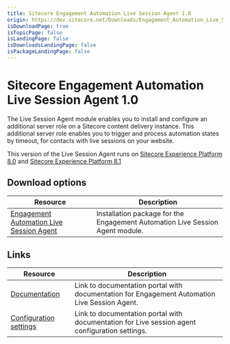 ```yaml
---
title: Sitecore Engagement Automation Live Session Agent 1.0
origin: https://dev.sitecore.net/Downloads/Engagement_Automation_Live_Session_Agent/10/Sitecore_Engagement_Automation_Live_Session_Agent_10.aspx
isDownloadPage: true
isTopicPage: false
isLandingPage: false
isDownloadsLandingPage: false
isPackageLandingPage: false
---
```


# Sitecore Engagement Automation Live Session Agent 1.0

The Live Session Agent module enables you to install and configure an additional server role on a Sitecore content delivery instance. This additional server role enables you to trigger and process automation states by timeout, for contacts with live sessions on your website.

This version of the Live Session Agent runs on [Sitecore Experience Platform 8.0](/downloads/Sitecore_Experience_Platform/8_0) and [Sitecore Experience Platform 8.1](/downloads/Sitecore_Experience_Platform/Sitecore_81)

## Download options

 | Resource | Description |
 | --- | --- |
 | [Engagement Automation Live Session Agent](https://scdp.blob.core.windows.net/downloads/Engagement%20Automation%20Live%20Session%20Agent/10/Sitecore%20Engagement%20Automation%20Live%20Session%20Agent%2010/Secure/Sitecore%20Engagement%20Automation%20Live%20Session%20Agent%20100%20rev%20150331.zip) | Installation package for the Engagement Automation Live Session Agent module. |

## Links

 | Resource | Description |
 | --- | --- |
 | [Documentation](https://doc.sitecore.net:443/en/Products/Sitecore_Experience_Platform/80/Setting_up_and_maintaining/xDB/Server_considerations/Live_session_agent) | Link to documentation portal with documentation for Engagement Automation Live Session Agent. |
 | [Configuration settings](https://doc.sitecore.net:443/en/Products/Sitecore_Experience_Platform/80/Setting_up_and_maintaining/xDB/Configuring_servers/Live_session_agent_configuration_settings) | Link to documentation portal with documentation for Live session agent configuration settings.  <br /> |
